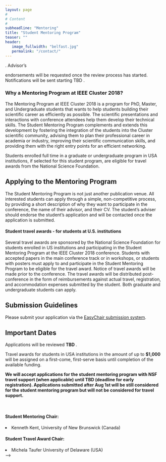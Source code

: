 ```yaml
---
layout: page
#
# Content
#
subheadline: "Mentoring"
title: "Student Mentoring Program"
teaser: ""
header:
   image_fullwidth: "belfast.jpg"
   permalink: "/contact/"
---
```


<!--


<b>IMPORTANT: Applications will be reviewed starting TBD <!--June 30, 2017-->. Advisor’s
endorsements will be requested once the review process has started.
Notifications will be sent starting TBD <!--August 6, 2017-->.</b>

<h3>Why a Mentoring Program at IEEE Cluster 2018?</h3>

The Mentoring Program at IEEE Cluster 2018 is a program for PhD, Master, and
Undergraduate students that wants to help students building their scientific
career as efficiently as possible. The scientific presentations and
interactions with conference attendees help them develop their technical
skills. The Student Mentoring Program complements and extends this development
by fostering the integration of the students into the Cluster scientific
community, advising them to plan their professional career in academia or
industry, improving their scientific communication skills, and providing them
with the right entry points for an efficient networking.

Students enrolled full time in a graduate or undergraduate program in USA
institutions, if selected for this student program, are eligible for travel
awards from the National Science Foundation.

<h2>Applying to the Mentoring Program</h2>

The Student Mentoring Program is not just another publication venue. All interested
students can apply through a simple, non-competitive process, by providing a short
description of why they want to participate in the conference, the name of their
advisor, and their CV. The student’s adviser should endorse the student’s application
and will be contacted once the application is submitted.


<h4>Student travel awards - for students at U.S. institutions</h4>

Several travel awards are sponsored by the National Science Foundation for
students enrolled in US institutions and participating in the Student Mentoring
Program at the IEEE Cluster 2018 conference. Students with accepted papers
in the main conference track or in workshops, or students with posters must
apply to and participate in the Student Mentoring Program to be eligible for
the travel award. Notice of travel awards will be made prior to the conference.
The travel awards will be distributed post-conference in the form of
reimbursements against actual travel, registration, and accommodation expenses
submitted by the student. Both graduate and undergraduate students can apply.


<h2>Submission Guidelines</h2>

Please submit your application via the <a
href="https://easychair.org/conferences/?conf=ieeecluster2018">EasyChair
submission system</a>.

<h2>Important Dates</h2>

Applications will be reviewed <b>TBD <!--starting June 30, 2017--></b>.

Travel awards for students in USA institutions in the amount of up to <b>$1,000</b>
will be assigned on a first-come, first-serve basis until completion of the
available funding.

<b>We will accept applications  for the student mentoring program with NSF
travel support (when applicable) until TBD<!--August 1st--> (deadline for early
registration).  Applications submitted after Aug 1st will be still considered
for the student mentoring program but will not be considered for travel
support. </b>


<br>

<h4>Student Mentoring Chair:</h4>
<li>Kenneth Kent, University of New Brunswick (Canada)</li>

<h4>Student Travel Award Chair:</h4>
<li>Michela Taufer University of Delaware (USA)</li>
-->


